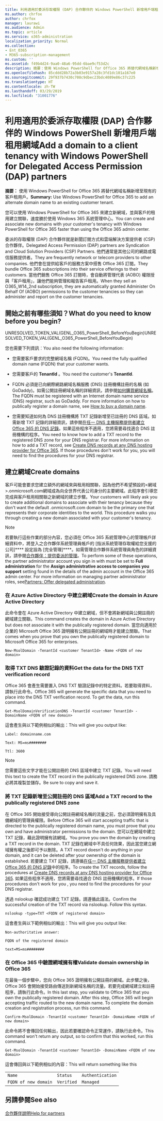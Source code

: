 ```yaml
---
title: 利用適用於委派存取權限 (DAP) 合作夥伴的 Windows PowerShell 新增用戶端租用網域
ms.author: chrfox
author: chrfox
manager: laurawi
ms.audience: Admin
ms.topic: article
ms.service: o365-administration
localization_priority: Normal
ms.collection:
- Ent_O365
- M365-subscription-management
ms.custom: ''
ms.assetid: f49b4d24-9aa0-48a6-95dd-6bae9cf53d2c
description: 摘要：使用 Windows PowerShell for Office 365 將替代網域名稱新增至現有的客戶租用戶。
ms.openlocfilehash: 85cddd28b72a3b03e9157a28c3fd1dc101a167e0
ms.sourcegitcommit: 29f937b7430c708c9dbec23bdc4089e86c37c225
ms.translationtype: HT
ms.contentlocale: zh-TW
ms.lasthandoff: 03/29/2019
ms.locfileid: "31001776"
---
```

# <a name="add-a-domain-to-a-client-tenancy-with-windows-powershell-for-delegated-access-permission-dap-partners"></a><span data-ttu-id="08754-103">利用適用於委派存取權限 (DAP) 合作夥伴的 Windows PowerShell 新增用戶端租用網域</span><span class="sxs-lookup"><span data-stu-id="08754-103">Add a domain to a client tenancy with Windows PowerShell for Delegated Access Permission (DAP) partners</span></span>

 <span data-ttu-id="08754-104">**摘要：** 使用 Windows PowerShell for Office 365 將替代網域名稱新增至現有的客戶租用戶。</span><span class="sxs-lookup"><span data-stu-id="08754-104">**Summary:** Use Windows PowerShell for Office 365 to add an alternate domain name to an existing customer tenant.</span></span>
  
<span data-ttu-id="08754-105">您可以使用 Windows PowerShell for Office 365 來建立新網域，並與客戶的租用建立關聯，速度勝於使用 Windows 365 系統管理中心。</span><span class="sxs-lookup"><span data-stu-id="08754-105">You can create and associate new domains with your customer's tenancy with Windows PowerShell for Office 365 faster than using the Office 365 admin center.</span></span>
  
<span data-ttu-id="08754-106">委派的存取權限 (DAP) 合作夥伴就是新聞訂閱方式和雲端解決方案提供者 (CSP) 合作夥伴。</span><span class="sxs-lookup"><span data-stu-id="08754-106">Delegated Access Permission (DAP) partners are Syndication and Cloud Solution Providers (CSP) Partners.</span></span> <span data-ttu-id="08754-107">他們通常是其他公司的網路或電信服務提供者。</span><span class="sxs-lookup"><span data-stu-id="08754-107">They are frequently network or telecom providers to other companies.</span></span> <span data-ttu-id="08754-108">他們會在提供給客戶的服務方案中搭售 Office 365 訂閱。</span><span class="sxs-lookup"><span data-stu-id="08754-108">They bundle Office 365 subscriptions into their service offerings to their customers.</span></span> <span data-ttu-id="08754-109">當他們銷售 Office 365 訂閱時，會自動將管理代表 (AOBO) 權限授與「客戶租用」，讓他們能夠管理和報告客戶租用。</span><span class="sxs-lookup"><span data-stu-id="08754-109">When they sell an O365_W14_2nd subscription, they are automatically granted Administer On Behalf Of (AOBO) permissions to the customer tenancies so they can administer and report on the customer tenancies.</span></span>
## <a name="what-do-you-need-to-know-before-you-begin"></a><span data-ttu-id="08754-110">開始之前有哪些須知？</span><span class="sxs-lookup"><span data-stu-id="08754-110">What do you need to know before you begin?</span></span>

<span data-ttu-id="08754-111">UNRESOLVED_TOKEN_VAL(GENL_O365_PowerShell_BeforeYouBegin)</span><span class="sxs-lookup"><span data-stu-id="08754-111">UNRESOLVED_TOKEN_VAL(GENL_O365_PowerShell_BeforeYouBegin)</span></span>
  
<span data-ttu-id="08754-112">您也需要下列資訊︰</span><span class="sxs-lookup"><span data-stu-id="08754-112">You also need the following information:</span></span>
  
- <span data-ttu-id="08754-113">您需要客戶要求的完整網域名稱 (FQDN)。</span><span class="sxs-lookup"><span data-stu-id="08754-113">You need the fully qualified domain name (FQDN) that your customer wants.</span></span>
    
- <span data-ttu-id="08754-114">您需要客戶的 **TenantId** 。</span><span class="sxs-lookup"><span data-stu-id="08754-114">You need the customer's **TenantId**.</span></span>
    
- <span data-ttu-id="08754-p102">FQDN 必須是已向網際網路網域名稱服務 (DNS) 註冊機構註冊的名稱 (如 GoDaddy)。如需公開註冊網域名稱的詳細資訊，請參閱[如何購買網域名稱](https://go.microsoft.com/fwlink/p/?LinkId=532541)。</span><span class="sxs-lookup"><span data-stu-id="08754-p102">The FQDN must be registered with an Internet domain name service (DNS) registrar, such as GoDaddy. For more information on how to publically register a domain name, see [How to buy a domain name](https://go.microsoft.com/fwlink/p/?LinkId=532541).</span></span>
    
- <span data-ttu-id="08754-p103">您需要知道如何為 DNS 註冊機構將 TXT 記錄新增至已註冊的 DNS 區域。如需新增 TXT 記錄的詳細資訊，請參閱[在任一 DNS 主機服務提供者建立 Office 365 的 DNS 記錄](https://go.microsoft.com/fwlink/p/?LinkId=532542)。如果這些程序不適用，您將需要尋找適合 DNS 註冊機構的程序。</span><span class="sxs-lookup"><span data-stu-id="08754-p103">You need to know how to add a TXT record to the registered DNS zone for your DNS registrar. For more information on how to add a TXT record, see [Create DNS records at any DNS hosting provider for Office 365](https://go.microsoft.com/fwlink/p/?LinkId=532542). If those procedures don't work for you, you will need to find the procedures for your DNS registrar.</span></span>
    
## <a name="create-domains"></a><span data-ttu-id="08754-120">建立網域</span><span class="sxs-lookup"><span data-stu-id="08754-120">Create domains</span></span>

 <span data-ttu-id="08754-p104">客戶可能會要求您建立額外的網域來與租用相關聯，因為他們不希望預設的<網域>.onmicrosoft.com網域成為向全世界代表公司身分的主要網域。此程序會引導您完成與客戶租用相關聯之新網域的建立步驟。</span><span class="sxs-lookup"><span data-stu-id="08754-p104">Your customers will likely ask you to create additional domains to associate with their tenancy because they don't want the default <domain>.onmicrosoft.com domain to be the primary one that represents their corporate identities to the world. This procedure walks you through creating a new domain associated with your customer's tenancy.</span></span>
  
> [!NOTE]
> <span data-ttu-id="08754-p105">若要執行這些作業的部分內容，您必須在 Office 365 系統管理中心的管理帳戶詳細資料中，將登入之合作夥伴系統管理員帳戶的 [指派系統管理存取權給您支援的公司]\*\*\*\* 設定設為 [完全管理]\*\*\*\*。如需管理合作夥伴系統管理員角色的詳細資訊，請參閱[合作夥伴：提供委派的管理](https://go.microsoft.com/fwlink/p/?LinkId=532435)。</span><span class="sxs-lookup"><span data-stu-id="08754-p105">To perform some of these operations, the partner administrator account you sign in with must be set to **Full administration** for the **Assign administrative access to companies you support** setting found in the details of the admin account in the Office 365 admin center. For more information on managing partner administrator roles, see[Partners: Offer delegated administration](https://go.microsoft.com/fwlink/p/?LinkId=532435).</span></span> 
  
### <a name="create-the-domain-in-azure-active-directory"></a><span data-ttu-id="08754-125">在 Azure Active Directory 中建立網域</span><span class="sxs-lookup"><span data-stu-id="08754-125">Create the domain in Azure Active Directory</span></span>

<span data-ttu-id="08754-126">此命令會在 Azure Active Directory 中建立網域，但不會將新網域與公開註冊的網域建立關聯。</span><span class="sxs-lookup"><span data-stu-id="08754-126">This command creates the domain in Azure Active Directory but does not associate it with the publically registered domain.</span></span> <span data-ttu-id="08754-127">當您向適用於企業的 Microsoft Office 365 證明擁有公開註冊的網域時才能建立關聯。</span><span class="sxs-lookup"><span data-stu-id="08754-127">That comes when you prove that you own the publically registered domain to Microsoft Office 365 for enterprises.</span></span>
  
```
New-MsolDomain -TenantId <customer TenantId> -Name <FQDN of new domain>
```

### <a name="get-the-data-for-the-dns-txt-verification-record"></a><span data-ttu-id="08754-128">取得 TXT DNS 驗證記錄的資料</span><span class="sxs-lookup"><span data-stu-id="08754-128">Get the data for the DNS TXT verification record</span></span>

 <span data-ttu-id="08754-p107">Office 365 會產生需要置入 DNS TXT 驗證記錄中的特定資料。若要取得資料，請執行此命令。</span><span class="sxs-lookup"><span data-stu-id="08754-p107">Office 365 will generate the specific data that you need to place into the DNS TXT verification record. To get the data, run this command.</span></span>
  
```
Get-MsolDomainVerificationDNS -TenantId <customer TenantId> -DomainName <FQDN of new domain>
```

<span data-ttu-id="08754-131">這會產生與以下範例相似的輸出：</span><span class="sxs-lookup"><span data-stu-id="08754-131">This will give you output like:</span></span>
  
 `Label: domainname.com`
  
 `Text: MS=ms########`
  
 `Ttl: 3600`
  
> [!NOTE]
> <span data-ttu-id="08754-132">您需要這些文字才能在公開註冊的 DNS 區域中建立 TXT 記錄。</span><span class="sxs-lookup"><span data-stu-id="08754-132">You will need this text to create the TXT record in the publically registered DNS zone.</span></span> <span data-ttu-id="08754-133">請務必將其複製並儲存。</span><span class="sxs-lookup"><span data-stu-id="08754-133">Be sure to copy and save it.</span></span> 
  
### <a name="add-a-txt-record-to-the-publically-registered-dns-zone"></a><span data-ttu-id="08754-134">將 TXT 記錄新增至公開註冊的 DNS 區域</span><span class="sxs-lookup"><span data-stu-id="08754-134">Add a TXT record to the publically registered DNS zone</span></span>

<span data-ttu-id="08754-135">在 Office 365 開始接受導向公開註冊網域名稱的流量之前，您必須證明擁有及具備網域的管理員權限。</span><span class="sxs-lookup"><span data-stu-id="08754-135">Before Office 365 will start accepting traffic that is directed to the publically registered domain name, you must prove that you own and have administrator permissions to the domain.</span></span> <span data-ttu-id="08754-136">您可以在網域中建立 TXT 記錄，藉此證明擁有該網域。</span><span class="sxs-lookup"><span data-stu-id="08754-136">You prove you own the domain by creating a TXT record in the domain.</span></span> <span data-ttu-id="08754-137">TXT 記錄在網域中不具任何效果，因此當您建立網域擁有權之後即可予以刪除。</span><span class="sxs-lookup"><span data-stu-id="08754-137">A TXT record doesn't do anything in your domain, and it can be deleted after your ownership of the domain is established.</span></span> <span data-ttu-id="08754-138">若要建立 TXT 記錄，請遵循[在任一 DNS 主機服務提供者建立 Office 365 的 DNS 記錄](https://go.microsoft.com/fwlink/p/?LinkId=532542)中的程序。</span><span class="sxs-lookup"><span data-stu-id="08754-138">To create the TXT records, follow the procedures at [Create DNS records at any DNS hosting provider for Office 365](https://go.microsoft.com/fwlink/p/?LinkId=532542).</span></span> <span data-ttu-id="08754-139">如果這些程序不適用，您將需要尋找適合 DNS 註冊機構的程序。</span><span class="sxs-lookup"><span data-stu-id="08754-139">If those procedures don't work for you , you need to find the procedures for your DNS registrar.</span></span>
  
<span data-ttu-id="08754-p110">透過 nslookup 確認成功建立 TXT 記錄。請遵循此語法。</span><span class="sxs-lookup"><span data-stu-id="08754-p110">Confirm the successful creation of the TXT record via nslookup. Follow this syntax.</span></span>
  
```
nslookup -type=TXT <FQDN of registered domain>
```

<span data-ttu-id="08754-142">這會產生與以下範例相似的輸出：</span><span class="sxs-lookup"><span data-stu-id="08754-142">This will give you output like:</span></span>
  
 `Non-authoritative answer:`
  
 `FQDN of the registered domain`
  
 `text=MS=ms########`
  
### <a name="validate-domain-ownership-in-office-365"></a><span data-ttu-id="08754-143">在 Office 365 中驗證網域擁有權</span><span class="sxs-lookup"><span data-stu-id="08754-143">Validate domain ownership in Office 365</span></span>

<span data-ttu-id="08754-p111">在最後一個步驟中，您向 Office 365 證明擁有公開註冊的網域。此步驟之後，Office 365 會開始接受路由傳送到新網域名稱的流量。若要完成網域建立和註冊程序，請執行此命令。</span><span class="sxs-lookup"><span data-stu-id="08754-p111">In this last step, you validate to Office 365 that you own the publically registered domain. After this step, Office 365 will begin accepting traffic routed to the new domain name. To complete the domain creation and registration process, run this command.</span></span> 
  
```
Confirm-MsolDomain -TenantId <customer TenantId> -DomainName <FQDN of new domain>
```

<span data-ttu-id="08754-147">此命令將不會傳回任何輸出，因此若要確認命令正常運作，請執行此命令。</span><span class="sxs-lookup"><span data-stu-id="08754-147">This command won't return any output, so to confirm that this worked, run this command.</span></span>
  
```
Get-MsolDomain -TenantId <customer TenantId> -DomainName <FQDN of new domain>
```

<span data-ttu-id="08754-148">這會傳回與以下範例相似的內容：</span><span class="sxs-lookup"><span data-stu-id="08754-148">This will return something like this</span></span>
  
||||
|:-----|:-----|:-----|
| `Name` <br/> | `Status` <br/> | `Authentication` <br/> |
| `FQDN of new domain` <br/> | `Verified` <br/> | `Managed` <br/> |
   
## <a name="see-also"></a><span data-ttu-id="08754-149">另請參閱</span><span class="sxs-lookup"><span data-stu-id="08754-149">See also</span></span>

#### 

[<span data-ttu-id="08754-150">合作夥伴說明</span><span class="sxs-lookup"><span data-stu-id="08754-150">Help for partners</span></span>](https://go.microsoft.com/fwlink/p/?LinkID=533477)

